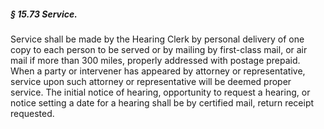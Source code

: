 ##### § 15.73 Service. #####

Service shall be made by the Hearing Clerk by personal delivery of one copy to each person to be served or by mailing by first-class mail, or air mail if more than 300 miles, properly addressed with postage prepaid. When a party or intervener has appeared by attorney or representative, service upon such attorney or representative will be deemed proper service. The initial notice of hearing, opportunity to request a hearing, or notice setting a date for a hearing shall be by certified mail, return receipt requested.